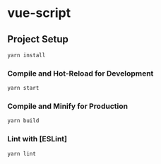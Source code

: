 # vue-script

## Project Setup

```sh
yarn install
```

### Compile and Hot-Reload for Development

```sh
yarn start
```

### Compile and Minify for Production

```sh
yarn build
```

### Lint with [ESLint]

```sh
yarn lint
```
